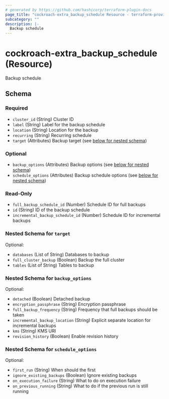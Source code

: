 ```yaml
---
# generated by https://github.com/hashicorp/terraform-plugin-docs
page_title: "cockroach-extra_backup_schedule Resource - terraform-provider-cockroach-extra"
subcategory: ""
description: |-
  Backup schedule
---
```


# cockroach-extra_backup_schedule (Resource)

Backup schedule



<!-- schema generated by tfplugindocs -->
## Schema

### Required

- `cluster_id` (String) Cluster ID
- `label` (String) Label for the backup schedule
- `location` (String) Location for the backup
- `recurring` (String) Recurring schedule
- `target` (Attributes) Backup target (see [below for nested schema](#nestedatt--target))

### Optional

- `backup_options` (Attributes) Backup options (see [below for nested schema](#nestedatt--backup_options))
- `schedule_options` (Attributes) Backup schedule options (see [below for nested schema](#nestedatt--schedule_options))

### Read-Only

- `full_backup_schedule_id` (Number) Schedule ID for full backups
- `id` (String) ID of the backup schedule
- `incremental_backup_schedule_id` (Number) Schedule ID for incremental backups

<a id="nestedatt--target"></a>
### Nested Schema for `target`

Optional:

- `databases` (List of String) Databases to backup
- `full_cluster_backup` (Boolean) Backup the full cluster
- `tables` (List of String) Tables to backup


<a id="nestedatt--backup_options"></a>
### Nested Schema for `backup_options`

Optional:

- `detached` (Boolean) Detached backup
- `encryption_passphrase` (String) Encryption passphrase
- `full_backup_frequency` (String) Frequency that full backups should be taken
- `incremental_backup_location` (String) Explicit separate location for incremental backups
- `kms` (String) KMS URI
- `revision_history` (Boolean) Enable revision history


<a id="nestedatt--schedule_options"></a>
### Nested Schema for `schedule_options`

Optional:

- `first_run` (String) When should the first
- `ignore_existing_backups` (Boolean) Ignore existing backups
- `on_execution_failure` (String) What to do on execution failure
- `on_previous_running` (String) What to do if the previous run is still running
